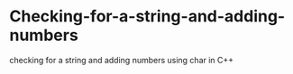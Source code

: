 # Checking-for-a-string-and-adding-numbers
checking for a string and adding numbers using char  in C++
